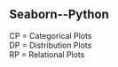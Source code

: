 ## Seaborn--Python

CP = Categorical Plots </br>
DP = Distribution Plots</br>
RP = Relational Plots
